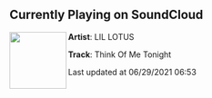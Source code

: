## Currently Playing on SoundCloud

[<img align="left" width="100" src="https://i1.sndcdn.com/artworks-BWHCgiROfo3S-0-t500x500.png">](https://soundcloud.com/lilxlotus/think-of-me-tonight)

**Artist**: LIL LOTUS 

**Track**: Think Of Me Tonight

Last updated at 06/29/2021 06:53
